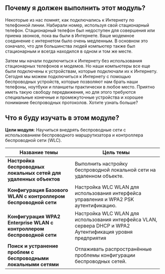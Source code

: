 <!-- 13.0.1 -->
## Почему я должен выполнить этот модуль?

Некоторые из нас помнят, как подключались к Интернету по телефонной линии. Набирали номер, используя свой стационарный телефон. Стационарный телефон был недоступен для совершения или приема звонков, пока вы были в Интернете. Ваше модемное соединение с интернетом было очень медленным. В основном это означало, что для большинства людей компьютер также был стационарным и всегда находился в одном и том же месте.

Затем мы начали подключиться к Интернету без использования стационарных телефонов и модемов. Но наши компьютеры все еще были подключены к устройствам, которые подключали их к Интернету. Сегодня мы можем подключиться к Интернету с помощью беспроводных устройств, которые позволяют нам брать наши телефоны, ноутбуки и планшеты практически в любое место. Приятно иметь такую свободу передвижения, но для этого требуются специальные конечные и промежуточные устройства и хорошее понимание беспроводных протоколов. Хотите узнать больше?

<!-- 13.0.2 -->
## Что я буду изучать в этом модуле?

**Цели модуля**: Научиться внедрять беспроводные сети с использованием беспроводного маршрутизатора и контроллера беспроводной сети (WLC).

| Название темы | Цель темы |
| --- | --- |
| **Настройка беспроводных локальных сетей для удаленных объектов** | Выполнить настройку беспроводной локальной сети на удаленном объекте. |
| **Конфигурация Базового WLAN с контроллером беспроводной сети** | Настройка WLC WLAN для использования интерфейса управления и WPA2 PSK аутентификацию. |
| **Конфигурация WPA2 Enterprise WLAN с контроллером беспроводной сети** | Настройка WLC WLAN для использования интерфейса VLAN, сервера DHCP и WPA2 Аутентификация уровня предприятия |
| **Поиск и устранение проблем с беспроводными локальными сетями** | Отлаживать распространённые проблемы конфигурации беспроводных сетей. |
